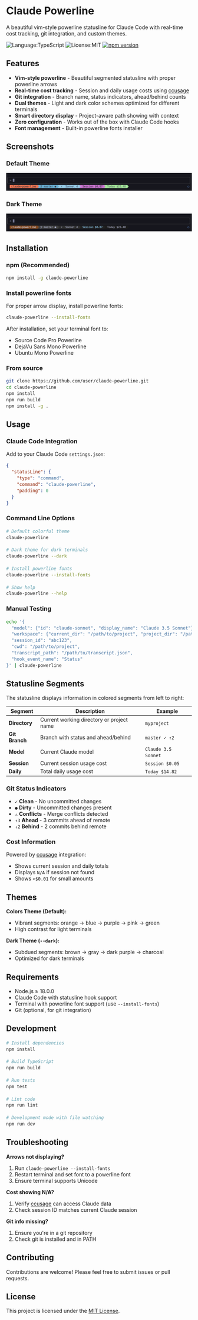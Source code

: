 # Claude Powerline

A beautiful vim-style powerline statusline for Claude Code with real-time cost tracking, git integration, and custom themes.

![Language:TypeScript](https://img.shields.io/static/v1?label=Language&message=TypeScript&color=blue&style=flat-square)
![License:MIT](https://img.shields.io/static/v1?label=License&message=MIT&color=blue&style=flat-square)
[![npm version](https://img.shields.io/npm/v/claude-powerline?style=flat-square)](https://www.npmjs.com/package/claude-powerline)

## Features

- **Vim-style powerline** - Beautiful segmented statusline with proper powerline arrows
- **Real-time cost tracking** - Session and daily usage costs using [ccusage](https://github.com/ryanschneider/ccusage)
- **Git integration** - Branch name, status indicators, ahead/behind counts
- **Dual themes** - Light and dark color schemes optimized for different terminals
- **Smart directory display** - Project-aware path showing with context
- **Zero configuration** - Works out of the box with Claude Code hooks
- **Font management** - Built-in powerline fonts installer

## Screenshots

### Default Theme

![Default colorful theme](images/powerline-default.png)

### Dark Theme

![Dark theme](images/powerline-dark.png)

## Installation

### npm (Recommended)

```bash
npm install -g claude-powerline
```

### Install powerline fonts

For proper arrow display, install powerline fonts:

```bash
claude-powerline --install-fonts
```

After installation, set your terminal font to:

- Source Code Pro Powerline
- DejaVu Sans Mono Powerline  
- Ubuntu Mono Powerline

### From source

```bash
git clone https://github.com/user/claude-powerline.git
cd claude-powerline
npm install
npm run build
npm install -g .
```

## Usage

### Claude Code Integration

Add to your Claude Code `settings.json`:

```json
{
  "statusLine": {
    "type": "command",
    "command": "claude-powerline",
    "padding": 0
  }
}
```

### Command Line Options

```bash
# Default colorful theme
claude-powerline

# Dark theme for dark terminals
claude-powerline --dark

# Install powerline fonts
claude-powerline --install-fonts

# Show help
claude-powerline --help
```

### Manual Testing

```bash
echo '{
  "model": {"id": "claude-sonnet", "display_name": "Claude 3.5 Sonnet"}, 
  "workspace": {"current_dir": "/path/to/project", "project_dir": "/path/to/project"},
  "session_id": "abc123",
  "cwd": "/path/to/project",
  "transcript_path": "/path/to/transcript.json",
  "hook_event_name": "Status"
}' | claude-powerline
```

## Statusline Segments

The statusline displays information in colored segments from left to right:

| Segment | Description | Example |
|---------|-------------|---------|
| **Directory** | Current working directory or project name | `myproject` |
| **Git Branch** | Branch with status and ahead/behind | `master ✓ ↑2` |  
| **Model** | Current Claude model | `Claude 3.5 Sonnet` |
| **Session** | Current session usage cost | `Session $0.05` |
| **Daily** | Total daily usage cost | `Today $14.82` |

### Git Status Indicators

- `✓` **Clean** - No uncommitted changes
- `●` **Dirty** - Uncommitted changes present
- `⚠` **Conflicts** - Merge conflicts detected
- `↑3` **Ahead** - 3 commits ahead of remote
- `↓2` **Behind** - 2 commits behind remote

### Cost Information

Powered by [ccusage](https://github.com/ryanschneider/ccusage) integration:

- Shows current session and daily totals
- Displays `N/A` if session not found
- Shows `<$0.01` for small amounts

## Themes

**Colors Theme (Default):**

- Vibrant segments: orange → blue → purple → pink → green
- High contrast for light terminals

**Dark Theme (`--dark`):**

- Subdued segments: brown → gray → dark purple → charcoal
- Optimized for dark terminals

## Requirements

- Node.js ≥ 18.0.0
- Claude Code with statusline hook support
- Terminal with powerline font support (use `--install-fonts`)
- Git (optional, for git integration)

## Development

```bash
# Install dependencies
npm install

# Build TypeScript
npm run build

# Run tests
npm test

# Lint code
npm run lint

# Development mode with file watching
npm run dev
```

## Troubleshooting

**Arrows not displaying?**

1. Run `claude-powerline --install-fonts`
2. Restart terminal and set font to a powerline font
3. Ensure terminal supports Unicode

**Cost showing N/A?**

1. Verify [ccusage](https://github.com/ryanschneider/ccusage) can access Claude data
2. Check session ID matches current Claude session

**Git info missing?**

1. Ensure you're in a git repository
2. Check git is installed and in PATH

## Contributing

Contributions are welcome! Please feel free to submit issues or pull requests.

## License

This project is licensed under the [MIT License](LICENSE).

